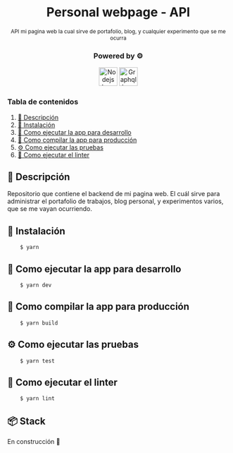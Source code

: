 <div align="center">
  <h1>Personal webpage - API</h1>
  <p style="font-size:12px">API mi pagina web la cual sirve de portafolio, blog, y cualquier experimento que se me ocurra</p>
  <h3>Powered by ⚙️</h3>
  <!-- Stack logo -->
  <p>
    <img height="42px" src="https://camo.githubusercontent.com/29e705dcac8d111d67e72cab2037b3d7a5a8dc63ca9291a7a3f226baccb07f28/68747470733a2f2f63646e2e776f726c64766563746f726c6f676f2e636f6d2f6c6f676f732f6e6f64656a732d69636f6e2e737667"
    alt="Nodejs logo"/>
    <img height="42px" src="https://camo.githubusercontent.com/ffb7b8131d05ec12f0d0ba9ffdcc707112a185dd8d55453d84116b529c757cdd/68747470733a2f2f696d672e69636f6e73382e636f6d2f636f6c6f722f3435322f6772617068716c2e706e67"
    alt="Graphql logo"/>
  </p>
  <!-- /Stack Logo -->
</div>

### Tabla de contenidos

1. [📝 Descripción](#descripcion)
2. [🔨 Instalación](#instalacion)
3. [📇 Como ejecutar la app para desarrollo](#como-ejecutar-la-app-para-desarrollo)
4. [🚀 Como compilar la app para producción](#como-compilar-la-app-para-produccion)
5. [⚙️ Como ejecutar las pruebas](#como-ejecutar-las-pruebas)
6. [🎨 Como ejecutar el linter](#como-ejecutar-el-linter)

## 📝 Descripción

Repositorio que contiene el backend de mi pagina web. El cuál sirve para administrar el portafolio de trabajos, blog personal, y experimentos varios, que se me vayan ocurriendo.

## 🔨 Instalación

```
    $ yarn
```

## 📇 Como ejecutar la app para desarrollo

```
    $ yarn dev
```

## 🚀 Como compilar la app para producción

```
    $ yarn build
```

## ⚙️ Como ejecutar las pruebas

```
    $ yarn test
```

## 🎨 Como ejecutar el linter

```
    $ yarn lint
```

## 📦 Stack

En construcción 🚧
